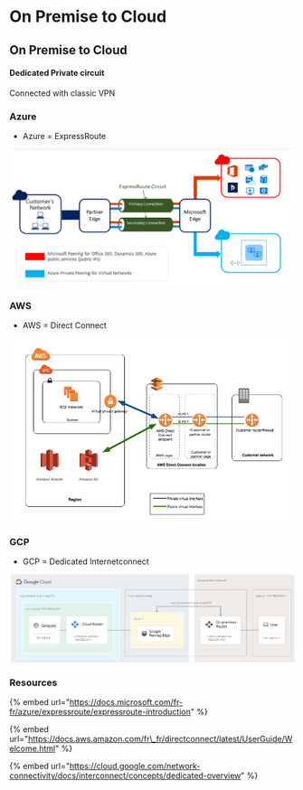 # On Premise to Cloud

## On Premise to Cloud

#### Dedicated Private circuit

Connected with classic VPN 

### Azure

* Azure = ExpressRoute

![](../../../../../.gitbook/assets/image%20%28235%29.png)

### AWS

* AWS = Direct Connect

![](../../../../../.gitbook/assets/image%20%28292%29.png)

### GCP

* GCP = Dedicated Internetconnect

![](../../../../../.gitbook/assets/image%20%2855%29.png)

### Resources

{% embed url="https://docs.microsoft.com/fr-fr/azure/expressroute/expressroute-introduction" %}

{% embed url="https://docs.aws.amazon.com/fr\_fr/directconnect/latest/UserGuide/Welcome.html" %}

{% embed url="https://cloud.google.com/network-connectivity/docs/interconnect/concepts/dedicated-overview" %}

